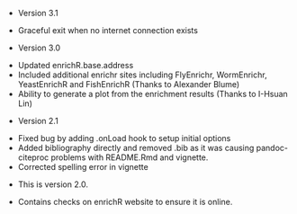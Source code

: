 * Version 3.1
 - Graceful exit when no internet connection exists
* Version 3.0
 - Updated enrichR.base.address
 - Included additional enrichr sites including FlyEnrichr, WormEnrichr, YeastEnrichR and FishEnrichR (Thanks to Alexander Blume)
 - Ability to generate a plot from the enrichment results (Thanks to I-Hsuan Lin)
* Version 2.1
 - Fixed bug by adding .onLoad hook to setup initial options
 - Added bibliography directly and removed .bib as it was causing pandoc-citeproc problems with README.Rmd and vignette.
 - Corrected spelling error in vignette
* This is version 2.0.
 - Contains checks on enrichR website to ensure it is online.
